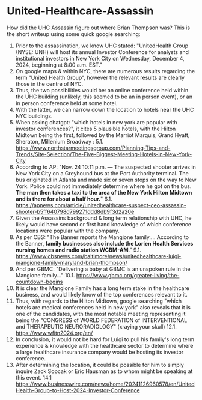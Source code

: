 # United-Healthcare-Assassin
How did the UHC Assassin figure out where Brian Thompson was? This is the short writeup using some quick google searching:

1. Prior to the assassination, we know UHC stated: "UnitedHealth Group (NYSE: UNH) will host its annual Investor Conference for analysts and institutional investors in New York City on Wednesday, December 4, 2024, beginning at 8:00 a.m. EST."
2. On google maps & within NYC, there are numerous results regarding the term "United Health Group", however the relevant results are clearly those in the centre of NYC. 
3. Thus, the two possibilities would be: an online conference held within the UHC building (unlikely, this seemed to be an in person event), or an in person conference held at some hotel.
4. With the latter, we can narrow down the location to hotels near the UHC NYC buildings.
5. When asking chatgpt: "which hotels in new york are popular with investor conferences?", it cites 5 plausible hotels, with the Hilton Midtown being the first,
   followed by the Marriot Marquis, Grand Hyatt, Sheraton, Millenium Broadway :
   5.1. https://www.northstarmeetingsgroup.com/Planning-Tips-and-Trends/Site-Selection/The-Five-Biggest-Meeting-Hotels-in-New-York-City
7. According to AP: "Nov. 24 10:11 p.m. — The suspected shooter arrives in New York City on a Greyhound bus at the Port Authority terminal. The bus originated in Atlanta and made six or seven stops on the way to New York. Police could not immediately determine where he got on the bus. **The man then takes a taxi to the area of the New York Hilton Midtown and is there for about a half hour.**"
   6.1. https://apnews.com/article/unitedhealthcare-suspect-ceo-assassin-shooter-b5ff640798d799271ddd8db9f3d2a20e
8. Given the Assassins background & long term relationship with UHC, he likely would have second or first hand knowledge of which conference locations were popular with the company.
9. As per CBS: "The Banner reports the Mangione family.... According to the Banner, **family businesses also include the Lorien Health Services nursing homes and radio station WCBM-AM**."
   9.1. https://www.cbsnews.com/baltimore/news/unitedhealthcare-luigi-mangione-family-maryland-brian-thompson/
10. And per GBMC: "Delivering a baby at GBMC is an unspoken rule in the Mangione family..."
   10.1. https://www.gbmc.org/greater-living/the-countdown-begins
11. It is clear the Mangione Family has a long term stake in the healthcare business, and would likely know of the top conferences relevant to it.
12. Thus, with regards to the Hilton Midtown, google searching "which hotels are medical conferences held in new york" also reveals that it is one of the candidates,
with the most notable meeting representing it being the "CONGRESS of WORLD FEDERATION of INTERVENTIONAL and THERAPEUTIC NEURORADIOLOGY" (xraying your skull)
   12.1. https://www.wfitn2024.org/en/
13. In conclusion, it would not be hard for Luigi to pull his family's long term experience & knowledge with the healthcare sector to determine where a large healthcare insurance company would be hosting its investor conference.
14. After determining the location, it could be possible for him to simply inquire Zack Sopcak or Eric Hausman as to whom might be speaking at this event. 
   14.1 https://www.businesswire.com/news/home/20241126960578/en/UnitedHealth-Group-to-Host-2024-Investor-Conference
